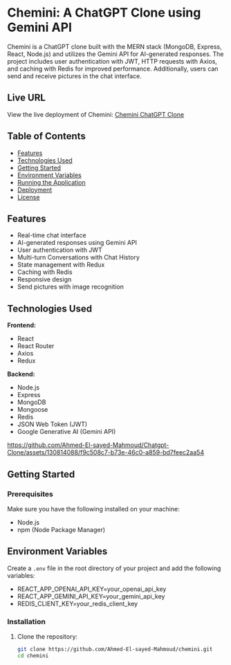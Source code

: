 # Chemini: A ChatGPT Clone using Gemini API

Chemini is a ChatGPT clone built with the MERN stack (MongoDB, Express, React, Node.js) and utilizes the Gemini API for AI-generated responses. The project includes user authentication with JWT, HTTP requests with Axios, and caching with Redis for improved performance. Additionally, users can send and receive pictures in the chat interface.

## Live URL
View the live deployment of Chemini: [Chemini ChatGPT Clone](https://chatgpt-clone-frontend-kappa.vercel.app/home)

## Table of Contents
- [Features](#features)
- [Technologies Used](#technologies-used)
- [Getting Started](#getting-started)
- [Environment Variables](#environment-variables)
- [Running the Application](#running-the-application)
- [Deployment](#deployment)
- [License](#license)

## Features
- Real-time chat interface
- AI-generated responses using Gemini API
- User authentication with JWT
- Multi-turn Conversations with Chat History
- State management with Redux
- Caching with Redis
- Responsive design
- Send pictures with image recognition

## Technologies Used
**Frontend:**
- React
- React Router
- Axios
- Redux

**Backend:**
- Node.js
- Express
- MongoDB
- Mongoose
- Redis
- JSON Web Token (JWT)
- Google Generative AI (Gemini API)

https://github.com/Ahmed-El-sayed-Mahmoud/Chatgpt-Clone/assets/130814088/f9c508c7-b73e-46c0-a859-bd7feec2aa54

## Getting Started

### Prerequisites
Make sure you have the following installed on your machine:
- Node.js
- npm (Node Package Manager)
## Environment Variables
Create a `.env` file in the root directory of your project and add the following variables:
- REACT_APP_OPENAI_API_KEY=your_openai_api_key
- REACT_APP_GEMINI_API_KEY=your_gemini_api_key
- REDIS_CLIENT_KEY=your_redis_client_key


### Installation
1. Clone the repository:
   ```bash
   git clone https://github.com/Ahmed-El-sayed-Mahmoud/chemini.git
   cd chemini
